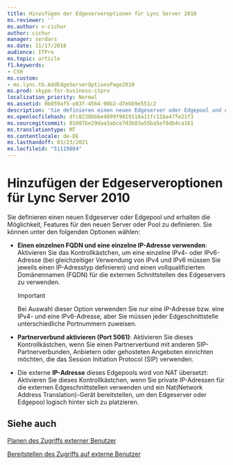 ```yaml
---
title: Hinzufügen der Edgeserveroptionen für Lync Server 2010
ms.reviewer: ''
ms.author: v-cichur
author: cichur
manager: serdars
ms.date: 11/17/2018
audience: ITPro
ms.topic: article
f1.keywords:
- CSH
ms.custom:
- ms.lync.tb.AddEdgeServerOptionsPage2010
ms.prod: skype-for-business-itpro
localization_priority: Normal
ms.assetid: 0b059af5-e83f-4564-90b2-d7ebb9e551c2
description: 'Sie definieren einen neuen Edgeserver oder Edgepool und erhalten die Möglichkeit, Features für den neuen Server oder Pool zu definieren. Sie können unter den folgenden Optionen wählen:'
ms.openlocfilehash: dfc8238bbbe4899f9819118a11fc11ba47fe21f3
ms.sourcegitcommit: 01087be29daa3abce7d3b03a55ba5ef8db4ca161
ms.translationtype: MT
ms.contentlocale: de-DE
ms.lasthandoff: 03/23/2021
ms.locfileid: "51119804"
---
```

# <a name="add-edge-server-options-for-lync-server-2010"></a>Hinzufügen der Edgeserveroptionen für Lync Server 2010

Sie definieren einen neuen Edgeserver oder Edgepool und erhalten die Möglichkeit, Features für den neuen Server oder Pool zu definieren. Sie können unter den folgenden Optionen wählen:

- **Einen einzelnen FQDN und eine einzelne IP-Adresse verwenden**: Aktivieren Sie das Kontrollkästchen, um eine einzelne IPv4- oder IPv6-Adresse (bei gleichzeitiger Verwendung von IPv4 und IPv6 müssen Sie jeweils einen IP-Adresstyp definieren) und einen vollqualifizierten Domänennamen (FQDN) für die externen Schnittstellen des Edgeservers zu verwenden.

    > [!IMPORTANT]
    > Bei Auswahl dieser Option verwenden Sie nur eine IP-Adresse bzw. eine IPv4- und eine IPv6-Adresse, aber Sie müssen jeder Edgeschnittstelle unterschiedliche Portnummern zuweisen.

- **Partnerverbund aktivieren (Port 5061)**: Aktivieren Sie dieses Kontrollkästchen, wenn Sie einen Partnerverbund mit anderen SIP-Partnerverbunden, Anbietern oder gehosteten Angeboten einrichten möchten, die das Session Initiation Protocol (SIP) verwenden.

- Die externe **IP-Adresse** dieses Edgepools wird von NAT übersetzt: Aktivieren Sie dieses Kontrollkästchen, wenn Sie private IP-Adressen für die externen Edgeschnittstellen verwenden und ein Nat(Network Address Translation)-Gerät bereitstellen, um den Edgeserver oder Edgepool logisch hinter sich zu platzieren.

## <a name="see-also"></a>Siehe auch

[Planen des Zugriffs externer Benutzer](/previous-versions/office/lync-server-2013/lync-server-2013-planning-for-external-user-access)

[Bereitstellen des Zugriffs auf externe Benutzer](/previous-versions/office/lync-server-2013/lync-server-2013-deploying-external-user-access)